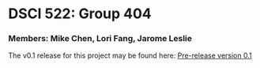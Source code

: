 # DSCI 522: Group 404

### Members: Mike Chen, Lori Fang, Jarome Leslie


The v0.1 release for this project may be found here: [Pre-release version 0.1](https://github.com/UBC-MDS/DSCI_522_Group_404/releases/tag/0.1)

